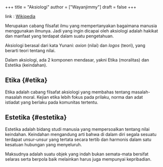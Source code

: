 +++
title = "Aksiologi"
author = ["Wayanjimmy"]
draft = false
+++

link
: [Wikipedia](https://id.wikipedia.org/wiki/Aksiologi)

Merupakan cabang filsafat ilmu yang mempertanyakan bagaimana manusia menggunakan ilmunya. Jadi yang ingin dicapai oleh aksiologi adalah hakikat dan manfaat yang terdapat dalam suatu pengetahuan.

Aksiologi berasal dari kata Yunani: _axion_ (nilai) dan _logos_ (teori), yang berarti teori tentang nilai.

Dalam aksiologi, ada 2 komponen mendasar, yakni Etika (moralitas) dan Estetika (keindahan).


## Etika {#etika}

Etika adalah cabang filsafat aksiologi yang membahas tentang masalah-masalah moral. Kejian etika lebih fokus pada prilaku, norma dan adat istiadat yang berlaku pada komunitas tertentu.


## Estetika {#estetika}

Estetika adalah bidang studi manusia yang mempersoalkan tentang nilai keindahan. Keindahan mengandung arti bahwa di dalam diri segala sesuatu terdapat unsur-unsur yang tertata secara tertib dan harmonis dalam satu kesatuan hubungan yang menyeluruh.

Maksudnya adalah suatu objek yang indah bukan semata-mata bersifat selaras serta berpola baik melainkan harus juga mempunyai kepribadian.

